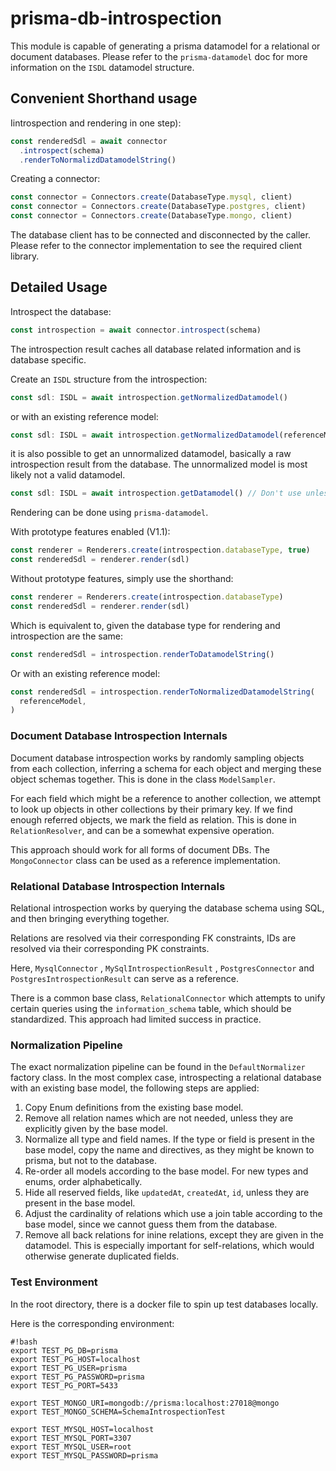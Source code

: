 # prisma-db-introspection

This module is capable of generating a prisma datamodel for a relational or document databases. Please refer to the `prisma-datamodel` doc for more information on the `ISDL` datamodel structure.

## Convenient Shorthand usage

Iintrospection and rendering in one step):

```typescript
const renderedSdl = await connector
  .introspect(schema)
  .renderToNormalizdDatamodelString()
```

Creating a connector:

```typescript
const connector = Connectors.create(DatabaseType.mysql, client)
const connector = Connectors.create(DatabaseType.postgres, client)
const connector = Connectors.create(DatabaseType.mongo, client)
```

The database client has to be connected and disconnected by the caller. Please refer to the connector implementation to see the required client library.

## Detailed Usage

Introspect the database:

```typescript
const introspection = await connector.introspect(schema)
```

The introspection result caches all database related information and is database specific.

Create an `ISDL` structure from the introspection:

```typescript
const sdl: ISDL = await introspection.getNormalizedDatamodel()
```

or with an existing reference model:

```typescript
const sdl: ISDL = await introspection.getNormalizedDatamodel(referenceModel)
```

it is also possible to get an unnormalized datamodel, basically a raw introspection result from the database. The unnormalized model is most likely not a valid datamodel.

```typescript
const sdl: ISDL = await introspection.getDatamodel() // Don't use unless you know what you're doing
```

Rendering can be done using `prisma-datamodel`.

With prototype features enabled (V1.1):

```typescript
const renderer = Renderers.create(introspection.databaseType, true)
const renderedSdl = renderer.render(sdl)
```

Without prototype features, simply use the shorthand:

```typescript
const renderer = Renderers.create(introspection.databaseType)
const renderedSdl = renderer.render(sdl)
```

Which is equivalent to, given the database type for rendering and introspection are the same:

```typescript
const renderedSdl = introspection.renderToDatamodelString()
```

Or with an existing reference model:

```typescript
const renderedSdl = introspection.renderToNormalizedDatamodelString(
  referenceModel,
)
```

### Document Database Introspection Internals

Document database introspection works by randomly sampling objects from each collection, inferring a schema for each object and merging these object schemas together. This is done in the class `ModelSampler`.

For each field which might be a reference to another collection, we attempt to look up objects in other collections by their primary key. If we find enough referred objects, we mark the field as relation. This is done in `RelationResolver`, and can be a somewhat expensive operation.

This approach should work for all forms of document DBs. The `MongoConnector` class can be used as a reference implementation.

### Relational Database Introspection Internals

Relational introspection works by querying the database schema using SQL, and then bringing everything together.

Relations are resolved via their corresponding FK constraints, IDs are resolved via their corresponding PK constraints.

Here, `MysqlConnector` , `MySqlIntrospectionResult` , `PostgresConnector` and `PostgresIntrospectionResult` can serve as a reference.

There is a common base class, `RelationalConnector` which attempts to unify certain queries using the `information_schema` table, which should be standardized. This approach had limited success in practice.

### Normalization Pipeline

The exact normalization pipeline can be found in the `DefaultNormalizer` factory class. In the most complex case, introspecting a relational database with an existing base model, the following steps are applied:

1. Copy Enum definitions from the existing base model.
2. Remove all relation names which are not needed, unless they are explicitly given by the base model.
3. Normalize all type and field names. If the type or field is present in the base model, copy the name and directives, as they might be known to prisma, but not to the database.
4. Re-order all models according to the base model. For new types and enums, order alphabetically.
5. Hide all reserved fields, like `updatedAt`, `createdAt`, `id`, unless they are present in the base model.
6. Adjust the cardinality of relations which use a join table according to the base model, since we cannot guess them from the database.
7. Remove all back relations for inine relations, except they are given in the datamodel. This is especially important for self-relations, which would otherwise generate duplicated fields.

### Test Environment

In the root directory, there is a docker file to spin up test databases locally.

Here is the corresponding environment:

```
#!bash
export TEST_PG_DB=prisma
export TEST_PG_HOST=localhost
export TEST_PG_USER=prisma
export TEST_PG_PASSWORD=prisma
export TEST_PG_PORT=5433

export TEST_MONGO_URI=mongodb://prisma:localhost:27018@mongo
export TEST_MONGO_SCHEMA=SchemaIntrospectionTest

export TEST_MYSQL_HOST=localhost
export TEST_MYSQL_PORT=3307
export TEST_MYSQL_USER=root
export TEST_MYSQL_PASSWORD=prisma
```
